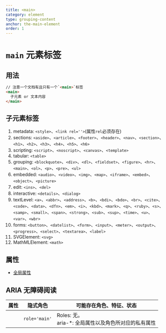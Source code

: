 ```yaml
---
title: <main>
category: element
type: grouping-content
anchor: the-main-element
order: 1
---
```


# `main` 元素标签

## 用法

```html
// 注意一个文档有且只有一个`<main>`标签
<main>
  子元素 or 文本内容
</main>
```

## 子元素标签

1. metadata: `<style>`、`<link rel=''>`(属性`rel`必须存在)
1. sections: `<aside>`、`<article>`、`<footer>`、`<header>`、`<nav>`、`<section>`、`<h1>`、`<h2>`、`<h3>`、`<h4>`、`<h5>`、`<h6>`
1. scripting: `<script>`、`<noscript>`、`<canvas>`、`<template>`
1. tabular: `<table>`
1. grouping: `<blockquote>`、`<div>`、`<dl>`、`<fieldset>`、`<figure>`、`<hr>`、`<main>`、`<ol>`、`<p>`、`<pre>`、`<ul>`
1. embedded: `<audio>`、`<video>`、`<img>`、`<map>`、`<iframe>`、`<embed>`、`<object>`、`<picture>`
1. edit: `<ins>`、`<del>`
1. interactive: `<details>`、`<dialog>`
1. textLevel: `<a>`、`<abbr>`、`<address>`、`<b>`、`<bdi>`、`<bdo>`、`<br>`、`<cite>`、`<code>`、`<data>`、`<dfn>`、`<em>`、`<i>`、`<kbd>`、`<mark>`、`<q>`、`<ruby>`、`<s>`、`<samp>`、`<small>`、`<span>`、`<strong>`、`<sub>`、`<sup>`、`<time>`、`<u>`、`<var>`、`<wbr>`
1. forms: `<button>`、`<datelist>`、`<form>`、`<input>`、`<meter>`、`<output>`、`<progress>`、`<select>`、`<textarea>`、`<label>`
1. SVGElement: `<svg>`
1. MathMLElement: `<math>`

## 属性

* [全局属性](/front-end/HTML/attribute#anchor-全局属性)

## ARIA 无障碍阅读

| 属性 | 隐式角色 | 可能存在角色、特征、状态 |
| ---- | ---- | ---- |
| | `role='main'` | Roles: 无。 <br> aria-*: 全局属性以及角色所对应的私有属性 |
